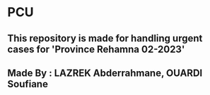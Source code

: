 # PCU

## This repository is made for handling urgent cases for 'Province Rehamna 02-2023'
## Made By : LAZREK Abderrahmane, OUARDI Soufiane